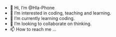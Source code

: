 - 👋 Hi, I’m @Hla-Phone
- 👀 I’m interested in coding, teaching and learning.
- 🌱 I’m currently learning coding.
- 💞️ I’m looking to collaborate on thinking.
- 📫 How to reach me ...

<!---
Hla-Phone/Hla-Phone is a ✨ special ✨ repository because its `aboutME.md` (this file) appears on your GitHub profile.
You can click the Preview link to take a look at your changes.
--->

